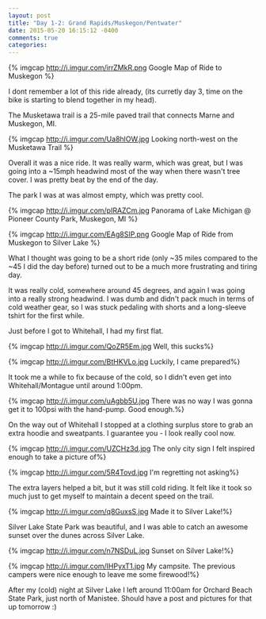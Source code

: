 ```yaml
---
layout: post
title: "Day 1-2: Grand Rapids/Muskegon/Pentwater"
date: 2015-05-20 16:15:12 -0400
comments: true
categories: 
---
```


{% imgcap http://i.imgur.com/irrZMkR.png Google Map of Ride to Muskegon %}

I dont remember a lot of this ride already, (its curretly day 3, time on the bike is starting to blend together in my head).

The Musketawa trail is a 25-mile paved trail that connects Marne and Muskegon, MI.

{% imgcap http://i.imgur.com/Ua8hlOW.jpg Looking north-west on the Musketawa Trail %}

Overall it was a nice ride. It was really warm, which was great, but I was going into a ~15mph headwind most of the way when there wasn't tree cover. I was pretty beat by the end of the day.

The park I was at was almost empty, which was pretty cool.

{% imgcap http://i.imgur.com/pIRAZCm.jpg Panorama of Lake Michigan @ Pioneer County Park, Muskegon, MI %}

{% imgcap http://i.imgur.com/EAg8SIP.png Google Map of Ride from Muskegon to Silver Lake %}

What I thought was going to be a short ride (only ~35 miles compared to the ~45 I did the day before) turned out to be a much more frustrating and tiring day.

It was really cold, somewhere around 45 degrees, and again I was going into a really strong headwind. I was dumb and didn't pack much in terms of cold weather gear, so I was stuck pedaling with shorts and a long-sleeve tshirt for the first while.

Just before I got to Whitehall, I had my first flat.

{% imgcap http://i.imgur.com/QoZR5Em.jpg Well, this sucks%}

{% imgcap http://i.imgur.com/BtHKVLo.jpg Luckily, I came prepared%}

It took me a while to fix because of the cold, so I didn't even get into Whitehall/Montague until around 1:00pm.

{% imgcap http://i.imgur.com/uAgbb5U.jpg There was no way I was gonna get it to 100psi with the hand-pump. Good enough.%}

On the way out of Whitehall I stopped at a clothing surplus store to grab an extra hoodie and sweatpants. I guarantee you - I look really cool now.

{% imgcap http://i.imgur.com/UZCHz3d.jpg The only city sign I felt inspired enough to take a picture of%}

{% imgcap http://i.imgur.com/5R4Tovd.jpg I'm regretting not asking%}

The extra layers helped a bit, but it was still cold riding. It felt like it took so much just to get myself to maintain a decent speed on the trail.

{% imgcap http://i.imgur.com/q8GuxsS.jpg Made it to Silver Lake!%}

Silver Lake State Park was beautiful, and I was able to catch an awesome sunset over the dunes across Silver Lake.

{% imgcap http://i.imgur.com/n7NSDuL.jpg Sunset on Silver Lake!%}

{% imgcap http://i.imgur.com/IHPyxT1.jpg My campsite. The previous campers were nice enough to leave me some firewood!%}

After my (cold) night at Silver Lake I left around 11:00am for Orchard Beach State Park, just north of Manistee. Should have a post and pictures for that up tomorrow :)

